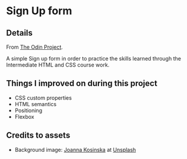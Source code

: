 # Sign Up form

## Details
From [The Odin Project](https://www.theodinproject.com/lessons/intermediate-html-and-css-sign-up-form#assignment).

A simple Sign up form in order to practice the skills learned through the Intermediate HTML and CSS course work.

## Things I improved on during this project
- CSS custom properties
- HTML semantics
- Positioning
- Flexbox

## Credits to assets
- Background image: [Joanna Kosinska](h:ttps://unsplash.com/@joannakosinska) at [Unsplash](https://unsplash.com/photos/Uvl3W4XWd4U)
